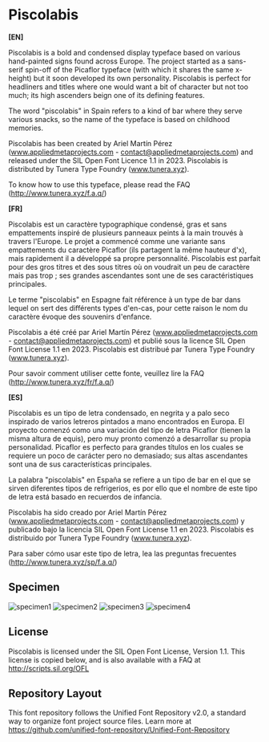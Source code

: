 # Piscolabis

<strong>[EN]</strong>

Piscolabis is a bold and condensed display typeface based on various hand-painted signs found across Europe. The project started as a sans-serif spin-off of the Picaflor typeface (with which it shares the same x-height) but it soon developed its own personality. Piscolabis is perfect for headliners and titles where one would want a bit of character but not too much; its high ascenders beign one of its defining features. 

The word "piscolabis" in Spain refers to a kind of bar where they serve various snacks, so the name of the typeface is based on childhood memories.

Piscolabis has been created by Ariel Martín Pérez (www.appliedmetaprojects.com - contact@appliedmetaprojects.com) and released under the SIL Open Font Licence 1.1 in 2023. Piscolabis is distributed by Tunera Type Foundry (www.tunera.xyz).

To know how to use this typeface, please read the FAQ (http://www.tunera.xyz/f.a.q/)

<strong>[FR]</strong>

Piscolabis est un caractère typographique condensé, gras et sans empattements inspiré de plusieurs panneaux peints à la main trouvés à travers l'Europe. Le projet a commencé comme une variante sans empattements du caractère Picaflor (ils partagent la même hauteur d'x), mais rapidement il a développé sa propre personnalité. Piscolabis est parfait pour des gros titres et des sous titres où on voudrait un peu de caractère mais pas trop ; ses grandes ascendantes sont une de ses caractéristiques principales.

Le terme "piscolabis" en Espagne fait référence à un type de bar dans lequel on sert des différents types d'en-cas, pour cette raison le nom du caractère évoque des souvenirs d'enfance.

Piscolabis a été créé par Ariel Martín Pérez (www.appliedmetaprojects.com - contact@appliedmetaprojects.com) et publié sous la licence SIL Open Font License 1.1 en 2023. Piscolabis est distribué par Tunera Type Foundry (www.tunera.xyz).

Pour savoir comment utiliser cette fonte, veuillez lire la FAQ (http://www.tunera.xyz/fr/f.a.q/)

<strong>[ES]</strong>

Piscolabis es un tipo de letra condensado, en negrita y a palo seco inspirado de varios letreros pintados a mano encontrados en Europa. El proyecto comenzó como una variación del tipo de letra Picaflor (tienen la misma altura de equis), pero muy pronto comenzó a desarrollar su propia personalidad. Picaflor es perfecto para grandes títulos en los cuales se requiere un poco de carácter pero no demasiado; sus altas ascendantes sont una de sus características principales.

La palabra "piscolabis" en España se refiere a un tipo de bar en el que se sirven diferentes tipos de refrigerios, es por ello que el nombre de este tipo de letra está basado en recuerdos de infancia.

Piscolabis ha sido creado por Ariel Martín Pérez (www.appliedmetaprojects.com - contact@appliedmetaprojects.com) y publicado bajo la licencia SIL Open Font License 1.1 en 2023. Piscolabis es distribuido por Tunera Type Foundry (www.tunera.xyz).

Para saber cómo usar este tipo de letra, lea las preguntas frecuentes (http://www.tunera.xyz/sp/f.a.q/)

## Specimen

![specimen1](documentation/specimen/piscolabis-specimen-01.png)
![specimen2](documentation/specimen/piscolabis-specimen-02.png)
![specimen3](documentation/specimen/piscolabis-specimen-03.png)
![specimen4](documentation/specimen/piscolabis-specimen-04.png)

## License

Piscolabis is licensed under the SIL Open Font License, Version 1.1.
This license is copied below, and is also available with a FAQ at
http://scripts.sil.org/OFL

## Repository Layout

This font repository follows the Unified Font Repository v2.0,
a standard way to organize font project source files. Learn more at
https://github.com/unified-font-repository/Unified-Font-Repository
